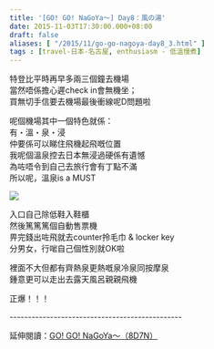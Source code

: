 ```yaml
---
title: '[GO! GO! NaGoYa～] Day8：風の湯'
date: 2015-11-03T17:30:00.000+08:00
draft: false
aliases: [ "/2015/11/go-go-nagoya-day8_3.html" ]
tags : [travel-日本-名古屋, enthusiasm - 低溫慢煮]
---
```


特登比平時再早多兩三個鐘去機場  
當然唔係擔心遲check in會無機坐；  
買無切手信要去機場最後衝線呢D問題啦  
  
呢個機場其中一個特色就係：  
有・溫・泉・浸  
仲要係可以睇住飛機起飛嘅位置  
我呢個溫泉控去日本無浸過硬係有遺憾  
為咗唔令到自己去旅行會有丁點不滿  
所以呢，溫泉is a MUST  

![](/images/nagoya8g.jpg)

入口自己除低鞋入鞋櫃  
然後篤篤篤個自動售票機  
畀完錢出咗飛就去counter拎毛巾 & locker key  
分男女，行啱自己個性別就OK啦  
  
裡面不大但都有齊熱泉更熱嘅泉冷泉同按摩泉  
鍾意更可以走出去露天風呂親親飛機  
  
正爆！！！  
  
\-----------------------------------------------  
  
延伸閱讀：[GO! GO! NaGoYa～（8D7N）](https://hidie.net/nagoya8d7n/)
